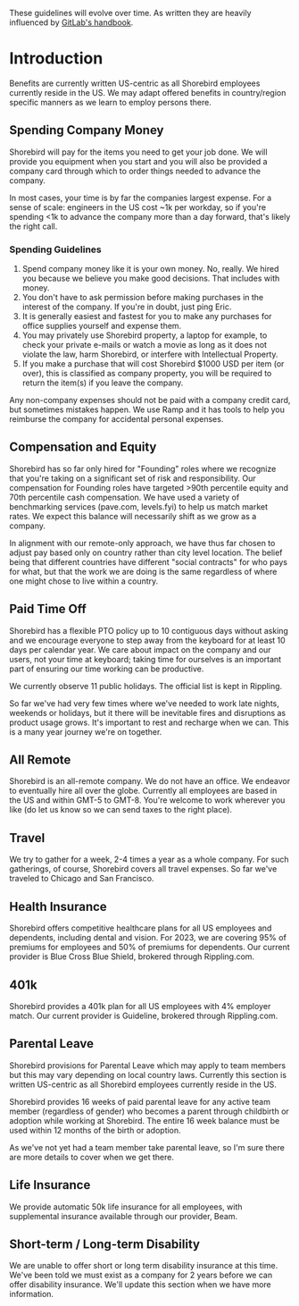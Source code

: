 These guidelines will evolve over time. As written they are heavily influenced
by [GitLab's handbook](https://about.gitlab.com/handbook/).

# Introduction

Benefits are currently written US-centric as all Shorebird employees currently
reside in the US. We may adapt offered benefits in country/region specific
manners as we learn to employ persons there.

## Spending Company Money

Shorebird will pay for the items you need to get your job done. We will provide
you equipment when you start and you will also be provided a company card
through which to order things needed to advance the company.

In most cases, your time is by far the companies largest expense. For a sense
of scale: engineers in the US cost ~1k per workday, so if you're spending <1k to
advance the company more than a day forward, that's likely the right call.

### Spending Guidelines

1. Spend company money like it is your own money. No, really. We hired you
   because we believe you make good decisions. That includes with money.
2. You don't have to ask permission before making purchases in the interest of
   the company. If you're in doubt, just ping Eric.
3. It is generally easiest and fastest for you to make any purchases for office
   supplies yourself and expense them.
4. You may privately use Shorebird property, a laptop for example, to check
   your private e-mails or watch a movie as long as it does not violate the law,
   harm Shorebird, or interfere with Intellectual Property.
5. If you make a purchase that will cost Shorebird $1000 USD per item (or over),
   this is classified as company property, you will be required to return the
   item(s) if you leave the company.

Any non-company expenses should not be paid with a company credit card, but
sometimes mistakes happen. We use Ramp and it has tools to help you reimburse
the company for accidental personal expenses.

## Compensation and Equity

Shorebird has so far only hired for "Founding" roles where we recognize that
you're taking on a significant set of risk and responsibility. Our compensation
for Founding roles have targeted >90th percentile equity and 70th percentile
cash compensation.  We have used a variety of benchmarking services (pave.com,
levels.fyi) to help us match market rates. We expect this balance will
necessarily shift as we grow as a company.

In alignment with our remote-only approach, we have thus far chosen to adjust
pay based only on country rather than city level location.  The belief being
that different countries have different "social contracts" for who pays for
what, but that the work we are doing is the same regardless of where one might
chose to live within a country.

## Paid Time Off

Shorebird has a flexible PTO policy up to 10 contiguous days without asking and
we encourage everyone to step away from the keyboard for at least 10 days per
calendar year. We care about impact on the company and our users, not your time
at keyboard; taking time for ourselves is an important part of ensuring our time
working can be productive.

We currently observe 11 public holidays. The official list is kept in Rippling.

So far we've had very few times where we've needed to work late nights, weekends
or holidays, but it there will be inevitable fires and disruptions as product
usage grows. It's important to rest and recharge when we can. This is a many
year journey we're on together.

## All Remote

Shorebird is an all-remote company. We do not have an office. We endeavor to
eventually hire all over the globe. Currently all employees are based in the US
and within GMT-5 to GMT-8. You're welcome to work wherever you like (do let us
know so we can send taxes to the right place).

## Travel

We try to gather for a week, 2-4 times a year as a whole company. For such
gatherings, of course, Shorebird covers all travel expenses. So far we've
traveled to Chicago and San Francisco.

## Health Insurance

Shorebird offers competitive healthcare plans for all US employees and
dependents, including dental and vision. For 2023, we are covering 95% of
premiums for employees and 50% of premiums for dependents. Our current provider
is Blue Cross Blue Shield, brokered through Rippling.com.

## 401k

Shorebird provides a 401k plan for all US employees with 4% employer match.
Our current provider is Guideline, brokered through Rippling.com.

## Parental Leave

Shorebird provisions for Parental Leave which may apply to team members but this
may vary depending on local country laws. Currently this section is written
US-centric as all Shorebird employees currently reside in the US.

Shorebird provides 16 weeks of paid parental leave for any active team member
(regardless of gender) who becomes a parent through childbirth or adoption while
working at Shorebird. The entire 16 week balance must be used within 12 months
of the birth or adoption.

As we've not yet had a team member take parental leave, so I'm sure there are
more details to cover when we get there.

## Life Insurance

We provide automatic 50k life insurance for all employees, with supplemental
insurance available through our provider, Beam.

## Short-term / Long-term Disability

We are unable to offer short or long term disability insurance at this time.
We've been told we must exist as a company for 2 years before we can offer
disability insurance. We'll update this section when we have more information.
